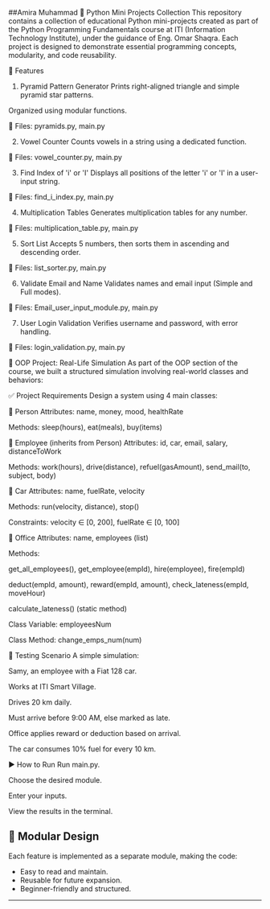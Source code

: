##Amira Muhammad
🌟 Python Mini Projects Collection
This repository contains a collection of educational Python mini-projects created as part of the Python Programming Fundamentals course at ITI (Information Technology Institute), under the guidance of Eng. Omar Shaqra. Each project is designed to demonstrate essential programming concepts, modularity, and code reusability.

🔧 Features
1. Pyramid Pattern Generator
Prints right-aligned triangle and simple pyramid star patterns.

Organized using modular functions.

📁 Files: pyramids.py, main.py

2. Vowel Counter
Counts vowels in a string using a dedicated function.

📁 Files: vowel_counter.py, main.py

3. Find Index of 'i' or 'I'
Displays all positions of the letter 'i' or 'I' in a user-input string.

📁 Files: find_i_index.py, main.py

4. Multiplication Tables
Generates multiplication tables for any number.

📁 Files: multiplication_table.py, main.py

5. Sort List
Accepts 5 numbers, then sorts them in ascending and descending order.

📁 Files: list_sorter.py, main.py

6. Validate Email and Name
Validates names and email input (Simple and Full modes).

📁 Files: Email_user_input_module.py, main.py

7. User Login Validation
Verifies username and password, with error handling.

📁 Files: login_validation.py, main.py

🧩 OOP Project: Real-Life Simulation
As part of the OOP section of the course, we built a structured simulation involving real-world classes and behaviors:

✅ Project Requirements
Design a system using 4 main classes:

🔹 Person
Attributes: name, money, mood, healthRate

Methods: sleep(hours), eat(meals), buy(items)

🔹 Employee (inherits from Person)
Attributes: id, car, email, salary, distanceToWork

Methods: work(hours), drive(distance), refuel(gasAmount), send_mail(to, subject, body)

🔹 Car
Attributes: name, fuelRate, velocity

Methods: run(velocity, distance), stop()

Constraints: velocity ∈ [0, 200], fuelRate ∈ [0, 100]

🔹 Office
Attributes: name, employees (list)

Methods:

get_all_employees(), get_employee(empId), hire(employee), fire(empId)

deduct(empId, amount), reward(empId, amount), check_lateness(empId, moveHour)

calculate_lateness() (static method)

Class Variable: employeesNum

Class Method: change_emps_num(num)

🧪 Testing Scenario
A simple simulation:

Samy, an employee with a Fiat 128 car.

Works at ITI Smart Village.

Drives 20 km daily.

Must arrive before 9:00 AM, else marked as late.

Office applies reward or deduction based on arrival.

The car consumes 10% fuel for every 10 km.

▶️ How to Run
Run main.py.

Choose the desired module.

Enter your inputs.

View the results in the terminal.



## 🧩 Modular Design

Each feature is implemented as a separate module, making the code:

* Easy to read and maintain.
* Reusable for future expansion.
* Beginner-friendly and structured.

---


